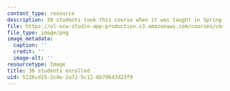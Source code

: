 ```yaml
---
content_type: resource
description: 30 students took this course when it was taught in Spring 2016.
file: https://ol-ocw-studio-app-production.s3.amazonaws.com/courses/cms-301-introduction-to-game-design-methods-spring-2016/5126cd152c4e1a725c126b7d643d23f9_30.png
file_type: image/png
image_metadata:
  caption: ''
  credit: ''
  image-alt: ''
resourcetype: Image
title: 30 students enrolled
uid: 5126cd15-2c4e-1a72-5c12-6b7d643d23f9
---
```

